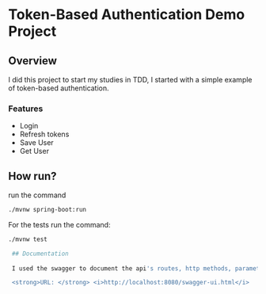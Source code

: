 # Token-Based Authentication Demo Project

## Overview

I did this project to start my studies in TDD, I started with a simple example of token-based authentication.

### Features

 - Login
 - Refresh tokens
 - Save User
 - Get User

## How run?

run the command

```sh
./mvnw spring-boot:run
```

For the tests run the command:

```sh
./mvnw test

 ## Documentation
 
 I used the swagger to document the api's routes, http methods, parameters and responses.

 <strong>URL: </strong> <i>http://localhost:8080/swagger-ui.html</i>
